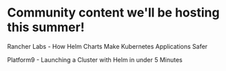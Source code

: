 # Community content we'll be hosting this summer!

Rancher Labs - How Helm Charts Make Kubernetes Applications Safer

Platform9 - Launching a Cluster with Helm in under 5 Minutes
